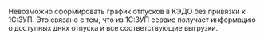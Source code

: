 Невозможно сформировать график отпусков в КЭДО без привязки к 1С:ЗУП. Это связано с тем, что из 1С:ЗУП сервис получает информацию о доступных днях отпуска и все соответствующие выгрузки.